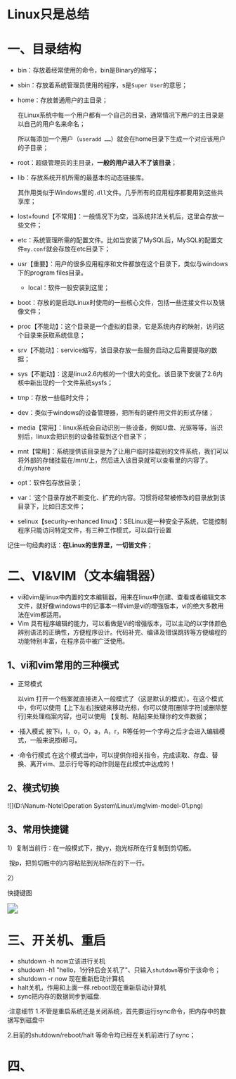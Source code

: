 # Linux只是总结

# 一、目录结构

- bin：存放着经常使用的命令，bin是Binary的缩写；

- sbin：存放着系统管理员使用的程序，s是`Super User`的意思；

- home：存放普通用户的主目录；

  在Linux系统中每一个用户都有一个自己的目录，通常情况下用户的主目录是以自己的用户名来命名；

  所以每添加一个用户（`useradd ……`）就会在home目录下生成一个对应该用户的子目录；

- root：超级管理员的主目录，**一般的用户进入不了该目录**；

- lib：存放系统开机所需的最基本的动态链接库。

  其作用类似于Windows里的`.dll`文件。几乎所有的应用程序都要用到这些共享库；

- lost+found【不常用】：一般情况下为空，当系统非法关机后，这里会存放一些文件；
- etc：系统管理所需的配置文件。比如当安装了MySQL后，MySQL的配置文件`my.conf`就会存放在etc目录下；
- usr【重要】：用户的很多应用程序和文件都放在这个目录下，类似与windows下的program files目录。
  - local：软件一般安装到这里；
- boot：存放的是启动Linux时使用的一些核心文件，包括一些连接文件以及镜像文件；
- proc【不能动】：这个目录是一个虚拟的目录，它是系统内存的映射，访问这个目录来获取系统信息；
- srv【不能动】：service缩写，该目录存放一些服务启动之后需要提取的数据；
- sys【不能动】：这是linux2.6内核的一个很大的变化。该目录下安装了2.6内核中新出现的一个文件系统sysfs；
- tmp：存放一些临时文件；
- dev：类似于windows的设备管理器，把所有的硬件用文件的形式存储；
- media【常用】：linux系统会自动识别一些设备，例如U盘、光驱等等，当识别后，linux会把识别的设备挂载到这个目录下；
- mnt【常用】：系统提供该目录是为了让用户临时挂载别的文件系统，我们可以将外部的存储挂载在/mnt/上，然后进入该目录就可以查看里的内容了。d:/myshare
- opt：软件包存放目录；
- var：‘这个目录存放不断变化、扩充的内容。习惯将经常被修改的目录放到该目录下，比如日志文件；
- selinux【security-enhanced linux】：SELinux是一种安全子系统，它能控制程序只能访问特定文件，有三种工作模式，可以自行设置

记住一句经典的话：**在Linux的世界里，一切皆文件**；

# 二、VI&VIM（文本编辑器）

- vi和vim是linux中内置的文本编辑器，用来在linux中创建、查看或者编辑文本文件，就好像windows中的记事本一样vim是vi的增强版本，vi的绝大多数用法在vim都适用。
- Vim 具有程序编辑的能力，可以看做是Vi的增强版本，可以主动的以字体颜色辨别语法的正确性，方便程序设计。代码补完、编译及错误跳转等方便编程的功能特别丰富，在程序员中被广泛使用。



## 1、vi和vim常用的三种模式

- 正常模式

  以vim 打开一个档案就直接进入一般模式了（这是默认的模式）。在这个模式中，你可以使用【上下左右]按键来移动光标，你可以使用[删除字符]或删除整行]来处理档案内容，也可以使用
  【复制、粘贴]来处理你的文件数据；

- ·插入模式
  按下i，I，o，O，a，A，r，R等任何一个字母之后才会进入编辑模式，一般来说按i即可。

- ·命令行模式
  在这个模式当中，可以提供你相关指令，完成读取、存盘、替换、离开vim、显示行号等的动作则是在此模式中达成的！

## 2、模式切换

![](D:\Nanum-Note\Operation System\Linux\img\vim-model-01.png)

## 3、常用快捷键

1）复制当前行：在一般模式下，按yy，抱光标所在行复制到剪切板。

​												 按p，把剪切板中的内容粘贴到光标所在的下一行。

2）

快捷键图

<img src="D:\Nanum-Note\Operation System\Linux\img\vim-shortcut-01.png" style="zoom:150%;" />

# 三、开关机、重启

- shutdown -h now立该进行关机
- shudown -h1 "hello，1分钟后会关机了"、只输入`shutdown`等价于该命令；
- shutdown -r now 现在重新启动计算机
- halt关机，作用和上面一样.reboot现在重新启动计算机
- sync把内存的数据同步到磁盘.

·注意细节
1.不管是重启系统还是关闭系统，首先要运行sync命令，把内存中的数据写到磁盘中

2.目前的shutdown/reboot/halt 等命令均已经在关机前进行了sync；

# 四、
